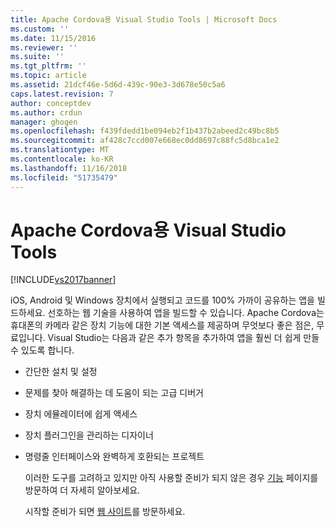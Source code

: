 ```yaml
---
title: Apache Cordova용 Visual Studio Tools | Microsoft Docs
ms.custom: ''
ms.date: 11/15/2016
ms.reviewer: ''
ms.suite: ''
ms.tgt_pltfrm: ''
ms.topic: article
ms.assetid: 21dcf46e-5d6d-439c-90e3-3d678e50c5a6
caps.latest.revision: 7
author: conceptdev
ms.author: crdun
manager: ghogen
ms.openlocfilehash: f439fdedd1be094eb2f1b437b2abeed2c49bc8b5
ms.sourcegitcommit: af428c7ccd007e668ec0dd8697c88fc5d8bca1e2
ms.translationtype: MT
ms.contentlocale: ko-KR
ms.lasthandoff: 11/16/2018
ms.locfileid: "51735479"
---
```

# <a name="visual-studio-tools-for-apache-cordova"></a>Apache Cordova용 Visual Studio Tools
[!INCLUDE[vs2017banner](../includes/vs2017banner.md)]

iOS, Android 및 Windows 장치에서 실행되고 코드를 100% 가까이 공유하는 앱을 빌드하세요. 선호하는 웹 기술을 사용하여 앱을 빌드할 수 있습니다. Apache Cordova는 휴대폰의 카메라 같은 장치 기능에 대한 기본 액세스를 제공하며 무엇보다 좋은 점은, 무료입니다. Visual Studio는 다음과 같은 추가 항목을 추가하여 앱을 훨씬 더 쉽게 만들 수 있도록 합니다.  
  
- 간단한 설치 및 설정  
  
- 문제를 찾아 해결하는 데 도움이 되는 고급 디버거  
  
- 장치 에뮬레이터에 쉽게 액세스  
  
- 장치 플러그인을 관리하는 디자이너  
  
- 명령줄 인터페이스와 완벽하게 호환되는 프로젝트  
  
  이러한 도구를 고려하고 있지만 아직 사용할 준비가 되지 않은 경우 [기능](https://www.visualstudio.com/explore/cordova-vs) 페이지를 방문하여 더 자세히 알아보세요.  
  
  시작할 준비가 되면 [웹 사이트](http://taco.visualstudio.com/en-us/docs/get-started-vs-tools-apache-cordova/)를 방문하세요.




